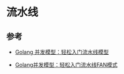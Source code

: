 # 流水线

## 参考

- [Golang 并发模型：轻松入门流水线模型](https://github.com/Shitaibin/golang_step_by_step/blob/master/golang_pipeline_step_by_step/README_simple.md)

- [Golang并发模型：轻松入门流水线FAN模式](https://github.com/Shitaibin/golang_step_by_step/blob/master/golang_pipeline_step_by_step)